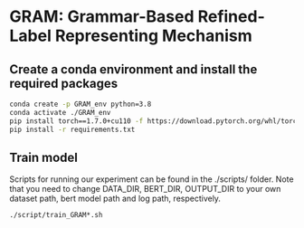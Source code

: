 # GRAM: Grammar-Based Refined-Label Representing Mechanism

## Create a conda environment and install the required packages

```bash
conda create -p GRAM_env python=3.8
conda activate ./GRAM_env
pip install torch==1.7.0+cu110 -f https://download.pytorch.org/whl/torch_stable.html
pip install -r requirements.txt
```

## Train model
Scripts for running our experiment can be found in the ./scripts/ folder. Note that you need to change DATA_DIR, BERT_DIR, OUTPUT_DIR to your own dataset path, bert model path and log path, respectively.

```bash
./script/train_GRAM*.sh
```
